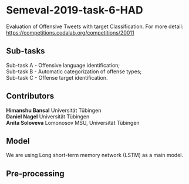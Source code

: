 # Semeval-2019-task-6-HAD
Evaluation of Offensive Tweets with target Classification. For more detail: https://competitions.codalab.org/competitions/20011

## Sub-tasks

Sub-task A - Offensive language identification;  <br/>
Sub-task B - Automatic categorization of offense types; <br/>
Sub-task C - Offense target identification.  <br/>

## Contributors 
**Himanshu Bansal** Universität Tübingen <br/>
**Daniel Nagel** Universität Tübingen <br/>
**Anita Soloveva**  Lomonosov MSU, Universität Tübingen <br/>

## Model

We are using Long short-term memory network (LSTM) as a main model.

## Pre-processing

## 

